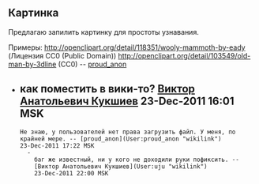 ## Картинка

Предлагаю запилить картинку для простоты узнавания.

Примеры: <http://openclipart.org/detail/118351/wooly-mammoth-by-eady>
(Лицензия CC0 (Public Domain))
<http://openclipart.org/detail/103549/old-man-by-3dline> (CC0) --
[proud_anon](User:proud_anon "wikilink")

  -
    как поместить в вики-то? [Виктор Анатольевич
    Кукшиев](User:uju "wikilink") 23-Dec-2011 16:01 MSK
      -
        Не знаю, у пользователей нет права загрузить файл. У меня, по
        крайней мере. -- [proud_anon](User:proud_anon "wikilink")
        23-Dec-2011 17:22 MSK
          -
            баг же известный, ни у кого не доходили руки пофиксить. --
            [Виктор Анатольевич Кукшиев](User:uju "wikilink")
            23-Dec-2011 22:00 MSK
